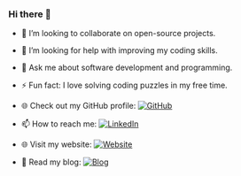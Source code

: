 ### Hi there 👋

- 👯 I’m looking to collaborate on open-source projects.
- 🤔 I’m looking for help with improving my coding skills.
- 💬 Ask me about software development and programming.
- ⚡ Fun fact: I love solving coding puzzles in my free time.

- 🌐 Check out my GitHub profile: [![GitHub](https://img.shields.io/badge/GitHub-black?style=flat&logo=github)](https://github.com/blackn0va)
- 📫 How to reach me: [![LinkedIn](https://img.shields.io/badge/LinkedIn-black?style=flat&logo=linkedin)](https://www.linkedin.com/in/blackn0va)
- 🌐 Visit my website: [![Website](https://img.shields.io/badge/Website-black?style=flat&logo=google-chrome)](https://www.blackn0va.dev)
- 📝 Read my blog: [![Blog](https://img.shields.io/badge/Blog-black?style=flat&logo=medium)](https://medium.com/@blackn0va)


